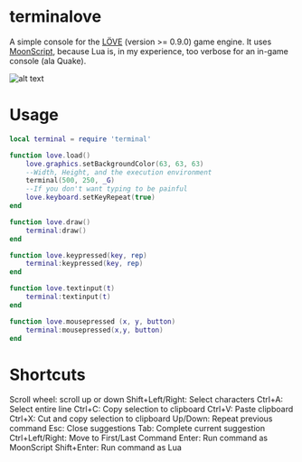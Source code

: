terminalove
===========
A simple console for the [LÖVE](https://love2d.org/) (version >= 0.9.0) game engine. It uses [MoonScript](https://moonscript.org), because Lua is, in my experience, too verbose for an in-game console (ala Quake).

![alt text](https://i.imgur.com/4hCMXZ0.png "example usage")

Usage
=====
```lua
local terminal = require 'terminal'

function love.load()
    love.graphics.setBackgroundColor(63, 63, 63)
    --Width, Height, and the execution environment
    terminal(500, 250, _G)
    --If you don't want typing to be painful
    love.keyboard.setKeyRepeat(true)
end

function love.draw()
    terminal:draw()
end

function love.keypressed(key, rep)
    terminal:keypressed(key, rep)
end

function love.textinput(t)
    terminal:textinput(t)
end

function love.mousepressed (x, y, button)
    terminal:mousepressed(x,y, button)
end
```

Shortcuts
=========
Scroll wheel: scroll up or down
Shift+Left/Right: Select characters
Ctrl+A: Select entire line
Ctrl+C: Copy selection to clipboard
Ctrl+V: Paste clipboard
Ctrl+X: Cut and copy selection to clipboard
Up/Down: Repeat previous command
Esc: Close suggestions
Tab: Complete current suggestion
Ctrl+Left/Right: Move to First/Last Command
Enter: Run command as MoonScript
Shift+Enter: Run command as Lua

